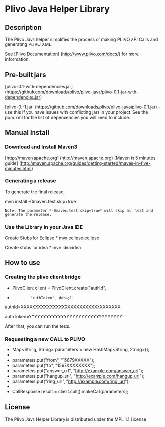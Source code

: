 Plivo Java Helper Library
=========================

Description
-----------

The Plivo Java helper simplifies the process of making PLIVO API Calls and generating PLIVO XML.

See [Plivo Documentation] (http://www.plivo.com/docs/) for more information.



Pre-built jars
--------------

[plivo-0.1-with-dependencies.jar] (https://github.com/downloads/plivo/plivo-java/plivo-0.1-jar-with-dependencies.jar)

[plivo-0.-1.jar] (https://github.com/downloads/plivo/plivo-java/plivo-0.1.jar) - use this if you have issues with conflicting jars in your project. See the pom.xml for the list of dependencies you will need to include.



Manual Install
------------

### Download and Install Maven3 


[http://maven.apache.org] (http://maven.apache.org)
[Maven in 5 minutes guide] (http://maven.apache.org/guides/getting-started/maven-in-five-minutes.html)


### Generating a release

To generate the final release,
	

mvn install -Dmaven.test.skip=true


	
	Note: The parameter *-Dmaven.test.skip=true* will skip all test and generate the release.
	
### Use the Library in your Java IDE

Create Stubs for Eclipse
    * mvn eclipse:eclipse

Create stubs for idea
    * mvn idea:idea


How to use
----------

### Creating the plivo client bridge
  * PlivoClient client = PlivoClient.create("authId",
  *				"authToken", debug);

  
  authId=XXXXXXXXXXXXXXXXXXXXXXXXXXXXXXXXXX
  
  authToken=YYYYYYYYYYYYYYYYYYYYYYYYYYYYYYYY
  
  
  After that, you can run the tests.
 
### Requesting a new CALL to PLIVO

*  Map<String, String> parameters = new HashMap<String, String>();
*
*	parameters.put("from", "15679XXXXX");
*	parameters.put("to", "1567XXXXXXXX");
*	parameters.put("answer_url", "http://example.com/answer_url");
*	parameters.put("hangup_url", "http://example.com/hangup_url");
*	parameters.put("ring_url", "http://example.com/ring_url");
*
*   CallResponse result = client.call().makeCall(parameters);


License
-------

The Plivo Java Helper Library is distributed under the MPL 1.1 License
